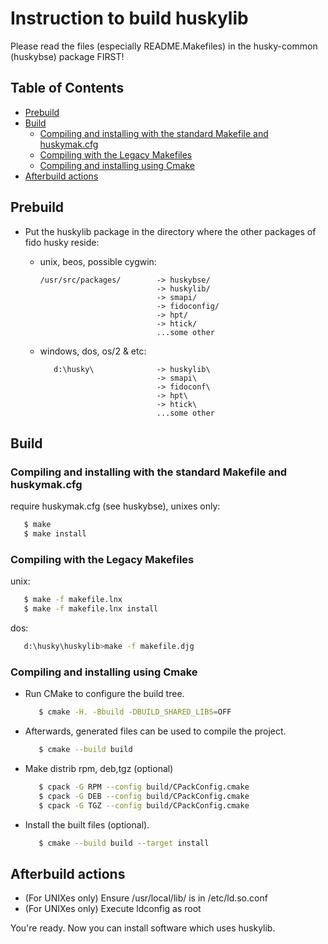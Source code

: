 # Instruction to build huskylib

Please read the files (especially README.Makefiles) in the
husky-common (huskybse) package FIRST!

## Table of Contents
- [Prebuild](#prebuild)
- [Build](#build)
  - [Compiling and installing with the standard Makefile and huskymak.cfg](#compiling-and-installing-with-the-standard-makefile-and-huskymakcfg)
  - [Compiling with the Legacy Makefiles](#compiling-with-the-legacy-makefiles)
  - [Compiling and installing using Cmake](#compiling-and-installing-using-cmake)
- [Afterbuild actions](#afterbuild-actions)

## Prebuild

- Put the huskylib package in the directory where the other packages of fido
  husky reside:
   
  - unix, beos, possible cygwin:
      ```text
      /usr/src/packages/        -> huskybse/
                                -> huskylib/
                                -> smapi/
                                -> fidoconfig/
                                -> hpt/
                                -> htick/
                                ...some other
      ```
   - windows, dos, os/2 & etc:
      ```text
         d:\husky\              -> huskylib\
                                -> smapi\
                                -> fidoconf\
                                -> hpt\
                                -> htick\
                                ...some other
      ```
## Build 

### Compiling and installing with the standard Makefile and huskymak.cfg

require huskymak.cfg (see huskybse), unixes only:
```sh
   $ make
   $ make install
```
### Compiling with the Legacy Makefiles

unix:
```sh
   $ make -f makefile.lnx
   $ make -f makefile.lnx install
```
dos:
```sh
   d:\husky\huskylib>make -f makefile.djg
```
 ### Compiling and installing using Cmake
 
- Run CMake to configure the build tree.
   ```sh
      $ cmake -H. -Bbuild -DBUILD_SHARED_LIBS=OFF
   ```
- Afterwards, generated files can be used to compile the project.
   ```sh
      $ cmake --build build
   ```
- Make distrib rpm, deb,tgz (optional)
   ```sh
      $ cpack -G RPM --config build/CPackConfig.cmake
      $ cpack -G DEB --config build/CPackConfig.cmake
      $ cpack -G TGZ --config build/CPackConfig.cmake
   ```

- Install the built files (optional).
   ```sh
      $ cmake --build build --target install
   ```
## Afterbuild actions

- (For UNIXes only) Ensure /usr/local/lib/ is in /etc/ld.so.conf
- (For UNIXes only) Execute ldconfig as root

You're ready. Now you can install software which uses huskylib.

